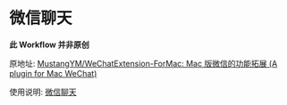 # 微信聊天
**此 Workflow 并非原创**

原地址: [MustangYM/WeChatExtension-ForMac: Mac 版微信的功能拓展 (A plugin for Mac WeChat)](https://github.com/MustangYM/WeChatExtension-ForMac)

使用说明: [微信聊天](https://www.notion.so/quicy/6b24b0e81e6b410f8a1f0e9977f85bb5)